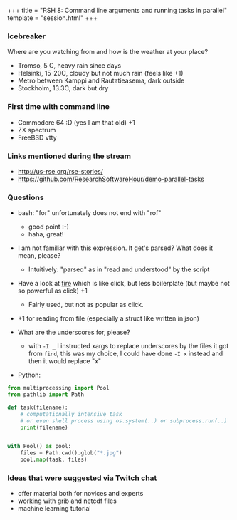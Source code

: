 +++
title = "RSH 8: Command line arguments and running tasks in parallel"                                               
template = "session.html"
+++

### Icebreaker

Where are you watching from and how is the weather at your place?

- Tromso, 5 C, heavy rain since days
- Helsinki, 15-20C, cloudy but not much rain (feels like +1)
- Metro between Kamppi and Rautatieasema, dark outside
- Stockholm, 13.3C, dark but dry


### First time with command line

- Commodore 64 :D (yes I am that old) +1
- ZX spectrum
- FreeBSD vtty


### Links mentioned during the stream

- http://us-rse.org/rse-stories/
- https://github.com/ResearchSoftwareHour/demo-parallel-tasks


### Questions

- bash: "for" unfortunately does not end with "rof"
  - good point :-)
  - haha, great!

- I am not familiar with this expression. It get's parsed? What does it mean, please?
  - Intuitively: "parsed" as in "read and understood" by the script
    
- Have a look at [fire](https://github.com/google/python-fire#basic-usage) which is like click, but less boilerplate (but maybe not so powerful as click) +1
    - Fairly used, but not as  popular as click.
- +1 for reading from file (especially a struct like written in json)

- What are the underscores for, please?
  - with `-I _` I instructed xargs to replace underscores by the files it got from `find`, this was my choice, I could have done `-I x` instead and then it would replace "x"

- Python:
```py
from multiprocessing import Pool
from pathlib import Path

def task(filename):
    # computationally intensive task
    # or even shell process using os.system(..) or subprocess.run(..)
    print(filename)


with Pool() as pool:
    files = Path.cwd().glob("*.jpg")
    pool.map(task, files)
```

### Ideas that were suggested via Twitch chat

- offer material both for novices and experts
- working with grib and netcdf files
- machine learning tutorial
